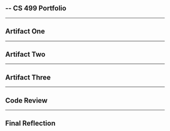 --
CS 499 Portfolio
--

---
Artifact One
---

---
Artifact Two
---

---
Artifact Three
---

---
Code Review
---

---
Final Reflection
---

